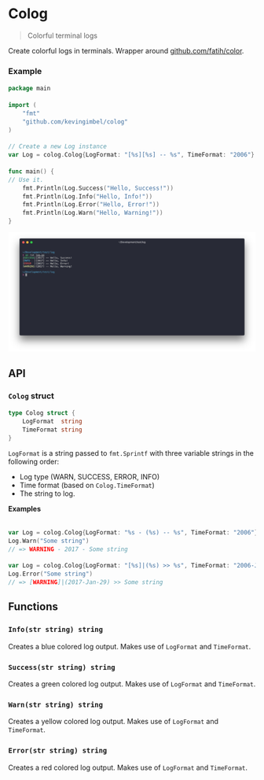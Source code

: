 # Colog
> Colorful terminal logs

Create colorful logs in terminals. Wrapper around [github.com/fatih/color](https://github.com/fatih/color/).

### Example

```go
package main

import (
	"fmt"
	"github.com/kevingimbel/colog"
)

// Create a new Log instance
var Log = colog.Colog{LogFormat: "[%s][%s] -- %s", TimeFormat: "2006"}

func main() {
// Use it.
	fmt.Println(Log.Success("Hello, Success!"))
	fmt.Println(Log.Info("Hello, Info!"))
	fmt.Println(Log.Error("Hello, Error!"))
	fmt.Println(Log.Warn("Hello, Warning!"))
}
```

!["Colog example"](./.github/colog.png)

## API

### `Colog` struct

```go
type Colog struct {
	LogFormat  string
	TimeFormat string
}
```

`LogFormat` is a string passed to `fmt.Sprintf` with three variable strings in the following order:

- Log type (WARN, SUCCESS, ERROR, INFO)
- Time format (based on `Colog.TimeFormat`)
- The string to log.

**Examples**

```go

var Log = colog.Colog{LogFormat: "%s - (%s) -- %s", TimeFormat: "2006"}
Log.Warn("Some string")
// => WARNING - 2017 - Some string

var Log = colog.Colog{LogFormat: "[%s]|(%s) >> %s", TimeFormat: "2006-Jan-2"}
Log.Error("Some string")
// => [WARNING]|(2017-Jan-29) >> Some string
```

## Functions

### `Info(str string) string`

Creates a blue colored log output. Makes use of `LogFormat` and `TimeFormat`.

### `Success(str string) string`

Creates a green colored log output. Makes use of `LogFormat` and `TimeFormat`.

### `Warn(str string) string`

Creates a yellow colored log output. Makes use of `LogFormat` and `TimeFormat`.

### `Error(str string) string`

Creates a red colored log output. Makes use of `LogFormat` and `TimeFormat`.
